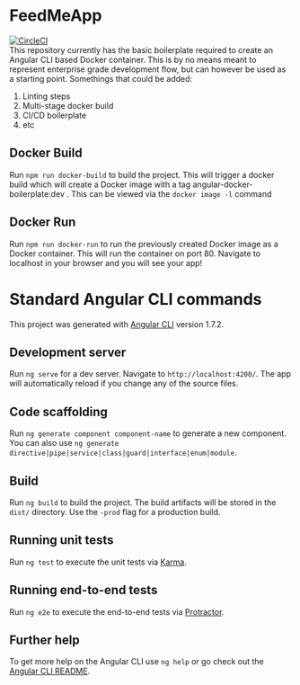 # FeedMeApp
[![CircleCI](https://circleci.com/gh/project-feed-me/feed-me-ui.svg?style=svg)](https://circleci.com/gh/project-feed-me/feed-me-ui)
</br>
This repository currently has the basic boilerplate required to create an Angular CLI based Docker container.  This is by no means meant to represent enterprise grade development flow, but can however be used as a starting point.  Somethings that could be added:

1. Linting steps
2. Multi-stage docker build
3. CI/CD boilerplate
4. etc

## Docker Build

Run `npm run docker-build` to build the project. This will trigger a docker build which will create a Docker image with a tag angular-docker-boilerplate:dev .  This can be viewed via the `docker image -l` command 

## Docker Run 

Run `npm run docker-run` to run the previously created Docker image as a Docker container.  This will run the container on port 80.  Navigate to localhost in your browser and you will see your app!

# Standard Angular CLI commands
This project was generated with [Angular CLI](https://github.com/angular/angular-cli) version 1.7.2.

## Development server

Run `ng serve` for a dev server. Navigate to `http://localhost:4200/`. The app will automatically reload if you change any of the source files.

## Code scaffolding

Run `ng generate component component-name` to generate a new component. You can also use `ng generate directive|pipe|service|class|guard|interface|enum|module`.

## Build

Run `ng build` to build the project. The build artifacts will be stored in the `dist/` directory. Use the `-prod` flag for a production build.

## Running unit tests

Run `ng test` to execute the unit tests via [Karma](https://karma-runner.github.io).

## Running end-to-end tests

Run `ng e2e` to execute the end-to-end tests via [Protractor](http://www.protractortest.org/).

## Further help

To get more help on the Angular CLI use `ng help` or go check out the [Angular CLI README](https://github.com/angular/angular-cli/blob/master/README.md).
